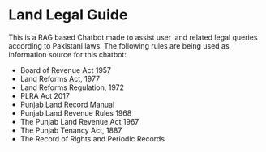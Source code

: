 # Land Legal Guide
This is a RAG based Chatbot made to assist user land related legal queries according to Pakistani laws. The following rules are being used as information source for this chatbot:

- Board of Revenue Act 1957
- Land Reforms Act, 1977
- Land Reforms Regulation, 1972
- PLRA Act 2017
- Punjab Land Record Manual
- Punjab Land Revenue Rules 1968
- The Punjab Land Revenue Act 1967
- The Punjab Tenancy Act, 1887
- The Record of Rights and Periodic Records

